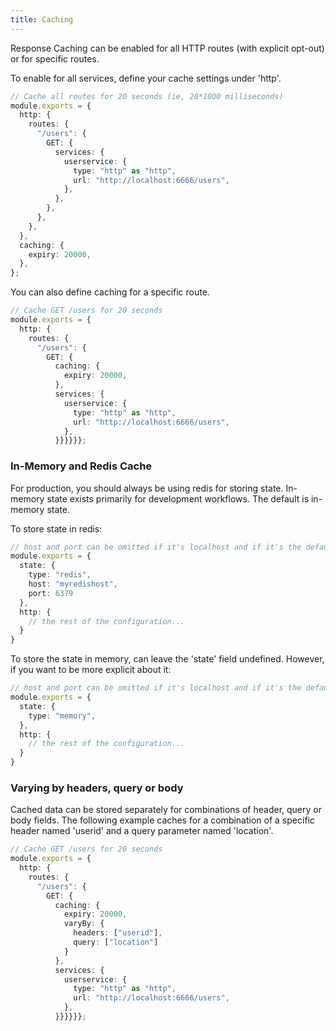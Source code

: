 ```yaml
---
title: Caching
---
```


Response Caching can be enabled for all HTTP routes (with explicit opt-out) or for specific routes.

To enable for all services, define your cache settings under 'http'.

```ts
// Cache all routes for 20 seconds (ie, 20*1000 milliseconds)
module.exports = {
  http: {
    routes: {
      "/users": {
        GET: {
          services: {
            userservice: {
              type: "http" as "http",
              url: "http://localhost:6666/users",
            },
          },
        },
      },
    },
  },
  caching: {
    expiry: 20000,
  },
};
```

You can also define caching for a specific route.

```ts
// Cache GET /users for 20 seconds
module.exports = {
  http: {
    routes: {
      "/users": {
        GET: {
          caching: {
            expiry: 20000,
          },
          services: {
            userservice: {
              type: "http" as "http",
              url: "http://localhost:6666/users",
            },
          }}}}}};
```

### In-Memory and Redis Cache

For production, you should always be using redis for storing state. In-memory state exists primarily for development workflows. The default is in-memory state.

To store state in redis:

```ts
// host and port can be omitted if it's localhost and if it's the default port.
module.exports = {
  state: {
    type: "redis",
    host: "myredishost",
    port: 6379
  },
  http: {
    // the rest of the configuration...
  }
}      
```

To store the state in memory, can leave the 'state' field undefined. 
However, if you want to be more explicit about it:

```ts
// host and port can be omitted if it's localhost and if it's the default port.
module.exports = {
  state: {
    type: "memory",
  },
  http: {
    // the rest of the configuration...
  }
}      
```

### Varying by headers, query or body

Cached data can be stored separately for combinations of header, query or body fields. The following example caches for a combination of a specific header named 'userid' and a query parameter named 'location'.

```ts
// Cache GET /users for 20 seconds
module.exports = {
  http: {
    routes: {
      "/users": {
        GET: {
          caching: {
            expiry: 20000,
            varyBy: {
              headers: ["userid"],
              query: ["location"]
            }
          },
          services: {
            userservice: {
              type: "http" as "http",
              url: "http://localhost:6666/users",
            },
          }}}}}};
```

